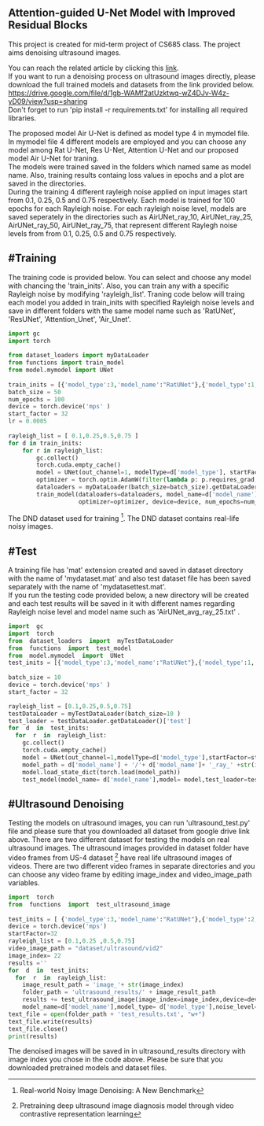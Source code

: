 
## Attention-guided U-Net Model with Improved Residual Blocks

<p> This project is created for mid-term project of CS685 class. The project aims denoising ultrasound images. <br>

You can reach the related article by clicking this [link](https://github.com/mselmangokmen/udea/blob/main/air_unet.pdf). <br>
If you want to run a denoising process on ultrasound images directly, please download the full trained models and datasets from the link provided below. <br> https://drive.google.com/file/d/1gb-WAMf2atUzktwq-wZ4DJv-W4z-yD09/view?usp=sharing <br>
Don't forget to run 'pip install -r requirements.txt' for installing all required libraries. <br>


The proposed model Air U-Net is defined as model type 4 in mymodel file. In mymodel file 4 different models are employed and you can choose any model among Rat U-Net, Res U-Net, Attention U-Net and our proposed model Air U-Net for traning. <br>
The models were trained saved in the folders which named same as model name. Also, training results containg loss values in epochs and a plot are saved in the directories. <br>
During the training 4 different rayleigh noise applied on input images start from 0.1, 0.25, 0.5 and 0.75 respectively. Each model is trained for 100 epochs for each Rayleigh noise. For each rayleigh noise level, models are saved seperately in the directories such as AirUNet_ray_10, AirUNet_ray_25, AirUNet_ray_50, AirUNet_ray_75, that represent different Raylegh noise levels from from 0.1, 0.25, 0.5 and 0.75 respectively. <br>
 ## #Training

 The training code is provided below. You can select and choose any model with chancing the 'train_inits'. Also, you can train any with a specific Rayleigh noise by modifying 'rayleigh_list'. Traning code below will traing each model you added in train_inits with specified Rayleigh noise levels and save in different folders with the same model name such as 'RatUNet', 'ResUNet', 'Attention_Unet', 'Air_Unet'. 
```python
import gc
import torch
 
from dataset_loaders import myDataLoader
from functions import train_model  
from model.mymodel import UNet
 
train_inits = [{'model_type':3,'model_name':"RatUNet"},{'model_type':1,'model_name':"ResUNet"},{'model_type':2,'model_name':"Attention_Unet"},{'model_type': 4, 'model_name': "AirUNet"}]
batch_size = 50
num_epochs = 100
device = torch.device('mps' )
start_factor = 32
lr = 0.0005
 
rayleigh_list = [ 0.1,0.25,0.5,0.75 ] 
for d in train_inits:
    for r in rayleigh_list:
        gc.collect()
        torch.cuda.empty_cache()
        model = UNet(out_channel=1, modelType=d['model_type'], startFactor=start_factor).to(device=device) 
        optimizer = torch.optim.AdamW(filter(lambda p: p.requires_grad, model.parameters()), lr=lr , weight_decay=0.0003)
        dataloaders = myDataLoader(batch_size=batch_size).getDataLoader()
        train_model(dataloaders=dataloaders, model_name=d['model_name'], noise_level=r, model=model,
                    optimizer=optimizer, device=device, num_epochs=num_epochs)
```

The DND dataset used for training [^1]. The DND dataset contains real-life noisy images.  <br>

 ## #Test
A training file has 'mat' extension created and saved in dataset directory with the name of 'mydataset.mat' and also test dataset file has been saved separately with the name of 'mydatasettest.mat'. <br>
If you run the testing code provided below, a new directory will be created and each test results will be saved in it with different names regarding Rayleigh noise level and model name such as 'AirUNet_avg_ray_25.txt' . 

```python 
import  gc 
import  torch 
from  dataset_loaders  import  myTestDataLoader 
from  functions  import  test_model 
from  model.mymodel  import  UNet 
test_inits = [{'model_type':3,'model_name':"RatUNet"},{'model_type':1,'model_name':"ResUNet"},{'model_type':2,'model_name':"Attention_Unet"},{'model_type': 4, 'model_name': "AirUNet"}]
 
batch_size = 10 
device = torch.device('mps' ) 
start_factor = 32

rayleigh_list = [0.1,0.25,0.5,0.75] 
testDataLoader = myTestDataLoader(batch_size=10 ) 
test_loader = testDataLoader.getDataLoader()['test'] 
for  d  in  test_inits: 
  for  r  in  rayleigh_list: 
    gc.collect() 
    torch.cuda.empty_cache() 
    model = UNet(out_channel=1,modelType=d['model_type'],startFactor=start_factor).to(device=device) 
    model_path = d['model_name'] + '/'+ d['model_name']+ '_ray_' +str(int(r*100)) 
    model.load_state_dict(torch.load(model_path)) 
    test_model(model_name= d['model_name'],model= model,test_loader=test_loader,noise_level =r,device= device) 
```

 ## #Ultrasound Denoising
Testing the models on ultrasound images, you can run 'ultrasound_test.py' file and please sure that you downloaded all dataset from google drive link above. There are two different dataset for testing the models on real ultrasound images. The ultrasound images provided in dataset folder have video frames from US-4 dataset [^2] have real life ultrasound images of videos. There are two different video frames in separate directories and you can choose any video frame by editing image_index and video_image_path variables. 

```python  
import  torch 
from  functions  import  test_ultrasound_image
 
test_inits = [ {'model_type':3,'model_name':"RatUNet"},{'model_type':2,'model_name':"Attention_Unet"} ,{'model_type':1,'model_name':"ResUNet"},{'model_type': 4, 'model_name': "AirUNet"}] 
device = torch.device('mps') 
startFactor=32 
rayleigh_list = [0.1,0.25 ,0.5,0.75] 
video_image_path = "dataset/ultrasound/vid2" 
image_index= 22 
results ='' 
for  d  in  test_inits: 
  for  r  in  rayleigh_list: 
    image_result_path = 'image_'+ str(image_index) 
    folder_path = 'ultrasound_results/' + image_result_path 
    results += test_ultrasound_image(image_index=image_index,device=device, 
    model_name=d['model_name'],model_type= d['model_type'],noise_level=r,startFactor=startFactor, video_image_path=video_image_path) 
text_file = open(folder_path + 'test_results.txt', "w+") 
text_file.write(results) 
text_file.close() 
print(results)
```
The denoised images will be saved in in ultrasound_results directory with image index you chose in the code above. Please be sure that you downloaded pretrained models and dataset files. 

[^1]: Real-world Noisy Image Denoising: A New Benchmark
 [^2]: Pretraining deep ultrasound image diagnosis model through video contrastive representation learning
